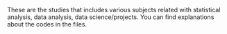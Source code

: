 These are the studies that includes various subjects related with statistical analysis, data analysis, data science/projects. You can find explanations about the codes in the files.
